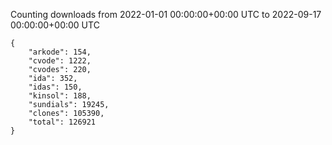 
Counting downloads from 2022-01-01 00:00:00+00:00 UTC to 2022-09-17 00:00:00+00:00 UTC

```
{
    "arkode": 154,
    "cvode": 1222,
    "cvodes": 220,
    "ida": 352,
    "idas": 150,
    "kinsol": 188,
    "sundials": 19245,
    "clones": 105390,
    "total": 126921
}
```
